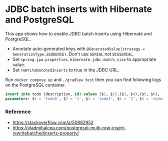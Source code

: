 # JDBC batch inserts with Hibernate and PostgreSQL

This app shows how to enable JDBC batch inserts using Hibernate and PostgreSQL.

- Annotate auto-generated keys with `@GeneratedValue(strategy = GenerationType.SEQUENCE)`. Don't use `SERIAL` not `BIGSERIAL`.
- Set `spring.jpa.properties.hibernate.jdbc.batch_size` to appropriate value.
- Set `reWriteBatchedInserts` to true in the JDBC URL.

Run `docker compose up` and `./gradlew test` then you can find following logs on the PostgreSQL container. 

```sql
insert into todo (description, id) values ($1, $2),($3, $4),($5, $6), ...
parameters: $1 = 'todo0', $2 = '1', $3 = 'todo1', $4 = '2', $5 = 'todo2', $6 = '3', ...
```

### Reference
- https://stackoverflow.com/a/50882952
- https://vladmihalcea.com/postgresql-multi-row-insert-rewritebatchedinserts-property/